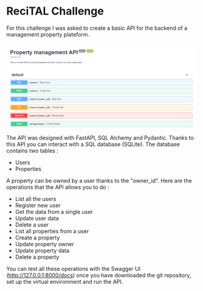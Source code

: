 # ReciTAL Challenge

For this challenge I was asked to create a basic API for the backend of a management property plateform.


![](https://github.com/johanndesoyres/ReciTAL_Challenge/blob/master/SwaggerUI_Screenshot.png)


The API was designed with FastAPI, SQL Alchemy and Pydantic. Thanks to this API you can interact with a 
SQL database (SQLite). The database contains two tables :

- Users
- Properties


A property can be owned by a user thanks to the "owner_id". Here are the operations that the API
allows you to do :

- List all the users
- Register new user
- Get the data from a single user
- Update user data
- Delete a user
- List all properties from a user
- Create a property
- Update property owner
- Update property data
- Delete a property

You can test all these operations with the Swagger UI (http://127.0.0.1:8000/docs) once you have
downloaded the git repository, set up the virtual environment and run the API.

